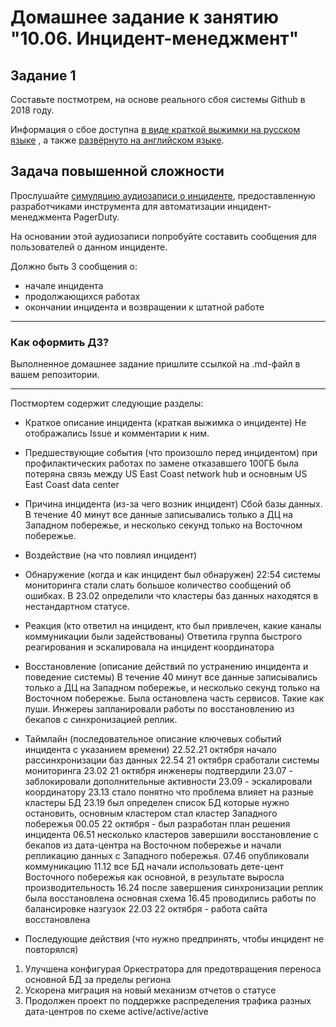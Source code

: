 # Домашнее задание к занятию "10.06. Инцидент-менеджмент"

## Задание 1

Составьте постмотрем, на основе реального сбоя системы Github в 2018 году.

Информация о сбое доступна [в виде краткой выжимки на русском языке](https://habr.com/ru/post/427301/) , а
также [развёрнуто на английском языке](https://github.blog/2018-10-30-oct21-post-incident-analysis/).

## Задача повышенной сложности

Прослушайте [симуляцию аудиозаписи о инциденте](https://youtu.be/vw6I5DYWkNA?t=1), предоставленную 
разработчиками инструмента для автоматизации инцидент-менеджмента PagerDuty.

На основании этой аудиозаписи попробуйте составить сообщения для пользователей о данном инциденте.

Должно быть 3 сообщения о:
- начале инцидента
- продолжающихся работах
- окончании инцидента и возвращении к штатной работе

---

### Как оформить ДЗ?

Выполненное домашнее задание пришлите ссылкой на .md-файл в вашем репозитории.

---


Постмортем содержит следующие разделы:
- Краткое описание инцидента (краткая выжимка о инциденте)
Не отображались Issue и комментарии к ним.
- Предшествующие события (что произошло перед инцидентом)
при профилактических работах по замене отказавшего 100ГБ была потеряна связь между US East Coast network hub и основным US East Coast data center
- Причина инцидента (из-за чего возник инцидент)
Сбой базы данных. В течение 40 минут все данные записывались только а ДЦ на Западном побережье, и несколько секунд только на Восточном побережье. 
- Воздействие (на что повлиял инцидент)

- Обнаружение (когда и как инцидент был обнаружен)
22:54 системы мониторинга стали слать большое количество сообщений об ошибках. В 23.02 определили что кластеры баз данных находятся в нестандартном статусе.
- Реакция (кто ответил на инцидент, кто был привлечен, какие каналы коммуникации были задействованы)
Ответила группа быстрого реагирования и эскалировала на инцидент координатора
- Восстановление (описание действий по устранению инцидента и поведение системы)
В течение 40 минут все данные записывались только а ДЦ на Западном побережье, и несколько секунд только на Восточном побережье. 
Была остановлена часть сервисов. Такие как пуши.
Инжереы запланировали работы по восстановлению из бекапов с синхронизацией реплик.

- Таймлайн (последовательное описание ключевых событий инцидента с указанием времени)
22.52.21 октября начало рассинхронизации баз данных
22.54 21 октября сработали системы мониторинга
23.02 21 октября инженеры подтвердили
23.07 - заблокировали дополнительные активности
23.09 - эскалировали координатору
23.13 стало понятно что проблема влияет на разные кластеры БД
23.19 был определен список БД которые нужно остановить, основным кластером стал кластер Западного побережья
00.05 22 октября - был разработан план решения инцидента
06.51 несколько кластеров завершили восстановление с бекапов из дата-центра на Восточном побережье и начали репликацию данных с Западного побережья.
07.46 опубликовали коммуникацию
11.12 все БД начали использовать дете-цент Восточного побережья как основной, в результате выросла производительность
16.24 после завершения синхронизации реплик была восстановлена основная схема
16.45 проводились работы по балансировке назгузок
22.03 22 октября - работа сайта восстановлена
- Последующие действия (что нужно предпринять, чтобы инцидент не повторялся)
1. Улучшена конфигурая Оркестратора для предотвращения переноса основной БД за пределы региона
2. Ускорена миграция на новый механизм отчетов о статусе
3. Продолжен проект по поддержке распределения трафика разных дата-центров по схеме active/active/active 